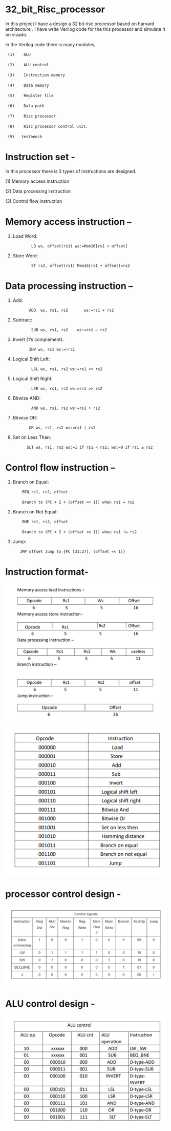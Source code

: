 # 32_bit_Risc_processor
In this project I have a design a 32 bit risc processor based on harvard architecture . i have write Verilog code for the this processor and simulate it on vivado.

In the Verilog code there is many modules,

     (1)	ALU
     
     (2)	ALU control
     
     (3)	Instruction memory
     
     (4)	Data memory 
     
     (5)	Register file
     
     (6)	Data path
     
     (7)	Risc processor
     
     (8)	Risc processor control unit.
     
     (9)   testbench
     
# Instruction set -

In this processor there is 3 types of instructions are designed.

(1)	Memory access instruction

(2)	Data processing instruction

(3)	Control flow instruction



# Memory access instruction –

1. Load Word:
   
               LD ws, offset(rs1) ws:=Mem16[rs1 + offset]

2. Store Word:
   
               ST rs2, offset(rs1) Mem16[rs1 + offset]=rs2
   
# Data processing instruction –

1. Add:
 
              ADD  ws, rs1, rs2       ws:=rs1 + rs2
   
2. Subtract:
   
               SUB ws, rs1, rs2    ws:=rs1 – rs2
   
 3. Invert (1‘s complement):
  
               INV ws, rs1 ws:=!rs1
    
4. Logical Shift Left:
 
               LSL ws, rs1, rs2 ws:=rs1 << rs2
   
5. Logical Shift Right:
 
               LSR ws, rs1, rs2 ws:=rs1 >> rs2
    
6. Bitwise AND:
 
               AND ws, rs1, rs2 ws:=rs1 • rs2
    
7. Bitwise OR:
 
              OR ws, rs1, rs2 ws:=rs1 | rs2
    
8. Set on Less Than:
 
             SLT ws, rs1, rs2 ws:=1 if rs1 < rs2; ws:=0 if rs1 ≥ rs2
    
# Control flow instruction –

1. Branch on Equal:
 
           BEQ rs1, rs2, offset
   
           Branch to (PC + 2 + (offset << 1)) when rs1 = rs2
   
2. Branch on Not Equal:
   
           BNE rs1, rs2, offset
   
           Branch to (PC + 2 + (offset << 1)) when rs1 != rs2
   
3. Jump:

          JMP offset Jump to {PC [31:27], (offset << 1)}

# Instruction format-
![](https://github.com/broskidix/32_bit_risc_processor/blob/main/Screenshot%202024-09-02%20at%2015.56.01.png)

![](https://github.com/broskidix/32_bit_risc_processor/blob/main/Screenshot%202024-09-02%20at%2015.55.45.png)



# processor control design -
![](https://github.com/broskidix/32_bit_risc_processor/blob/main/Screenshot%202024-09-02%20at%2015.55.10.png)

# ALU control design -
![](https://github.com/broskidix/32_bit_risc_processor/blob/main/Screenshot%202024-09-02%20at%2015.54.56.png)


